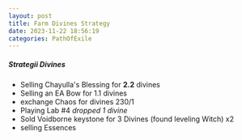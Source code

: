 ```yaml
---
layout: post
title: Farm Divines Strategy
date: 2023-11-22 18:56:19
categories: PathOfExile
---
```

##### Strategii Divines
- Selling Chayulla's Blessing for **2.2** divines
- Selling an EA Bow for 1.1 divines
- exchange Chaos for divines 230/1
- Playing Lab #4 *dropped 1 divine*
- Sold Voidborne keystone for 3 Divines (found leveling Witch) x2
- selling Essences